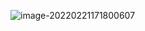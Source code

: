 ![image-20220221171800607](https://note-1259190304.cos.ap-chengdu.myqcloud.com/note/202202211718708.png)
